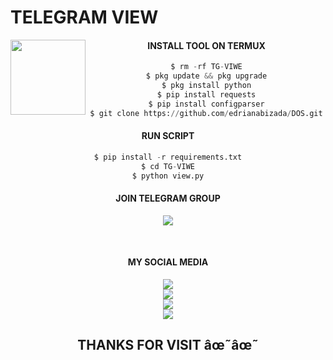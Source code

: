 # TELEGRAM VIEW 
<img src="https://github.com/edrisnabizada/edrisnabizada/blob/main/IMAGE/edrisnabizada.gif" width="120" height="120" align="left">
<center>
  
  

#### INSTALL TOOL ON TERMUX
```python
$ rm -rf TG-VIWE
$ pkg update && pkg upgrade
$ pkg install python
$ pip install requests
$ pip install configparser
$ git clone https://github.com/edrianabizada/DOS.git
```
#### RUN SCRIPT
```python
$ pip install -r requirements.txt
$ cd TG-VIWE
$ python view.py
```

#### JOIN TELEGRAM GROUP <br>
[![](https://img.shields.io/badge/Telegram-black?logo=Telegram&logoColor=blue&labelColor=black)](https://t.me/Best_Hacker00420)

<br>

#### MY SOCIAL MEDIA

[![](https://img.shields.io/badge/Github-black?logo=Github&logoColor=red&labelColor=black)](https://github.com/edrisnabizada) <br>
[![](https://img.shields.io/badge/Facebook-black?logo=Facebook&logoColor=red&labelColor=black)](https://www.facebook.com/Shah.Edris.Nabizada.420) <br>
[![](https://img.shields.io/badge/Instagram-black?logo=Instagram&logoColor=red&labelColor=black)](https://www.instagram.com/edrisnabizada420) <br>
[![](https://img.shields.io/badge/YouTube-black?logo=YouTube&logoColor=red&labelColor=black)](https://youtube.com/@Best_Hacker) <br>

<h2> THANKS FOR VISIT âœ˜âœ˜ <h2\>
